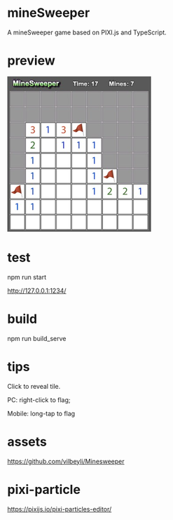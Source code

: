 # mineSweeper
A mineSweeper game based on PIXI.js and TypeScript. 

# preview
![Preview Image](https://raw.githubusercontent.com/longyangxi/mineSweeper/master/preview.jpeg)

# test
npm run start

http://127.0.0.1:1234/

# build
npm run build_serve

# tips
Click to reveal tile. 

PC: right-click to flag; 

Mobile: long-tap to flag

# assets
https://github.com/vilbeyli/Minesweeper

# pixi-particle
https://pixijs.io/pixi-particles-editor/

